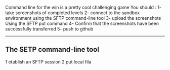 Command line for the win is a pretty cool challenging game 
You should :
1- take screenshots of completed levels 
2- connect to the sandbox environment using the SFTP command-line tool
3- upload the screenshots Using the SFTP put command
4- Confirm that the screenshots have been successfully transferred 
5- push to github

--------------------------
The SETP command-line tool
--------------------------

1 etablish an SFTP session 
2 put local fila
